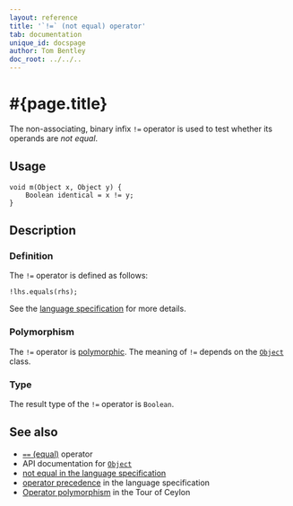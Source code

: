 ```yaml
---
layout: reference
title: '`!=` (not equal) operator'
tab: documentation
unique_id: docspage
author: Tom Bentley
doc_root: ../../..
---
```


# #{page.title}

The non-associating, binary infix `!=` operator is used to test whether its operands 
are *not equal*.

## Usage 

<!-- try: -->
    void m(Object x, Object y) {
        Boolean identical = x != y;
    }

## Description

### Definition

The `!=` operator is defined as follows:

<!-- check:none -->
<!-- try: -->
    !lhs.equals(rhs);

See the [language specification](#{site.urls.spec_current}#equalitycomparison) for more details.

### Polymorphism

The `!=` operator is [polymorphic](#{page.doc_root}/reference/operator/operator-polymorphism). 
The meaning of `!=` depends on the 
[`Object`](#{site.urls.apidoc_current}/Object.type.html) class.

### Type

The result type of the `!=` operator is `Boolean`.

## See also

* [`==` (equal)](../equal) operator
* API documentation for [`Object`](#{site.urls.apidoc_current}/Object.type.html)
* [not equal in the language specification](#{site.urls.spec_current}#equalitycomparison)
* [operator precedence](#{site.urls.spec_current}#operatorprecedence) in the 
  language specification
* [Operator polymorphism](#{page.doc_root}/tour/language-module/#operator_polymorphism) 
  in the Tour of Ceylon

